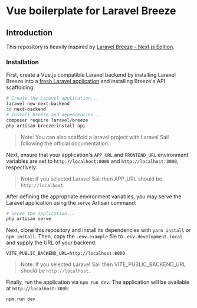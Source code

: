 # Vue boilerplate for Laravel Breeze

## Introduction

This repository is heavily inspired by [Laravel Breeze - Next.js Edition](https://github.com/laravel/breeze-next).

### Installation

First, create a Vue.js compatible Laravel backend by installing Laravel Breeze into a [fresh Laravel application](https://laravel.com/docs/installation) and installing Breeze's API scaffolding:

```bash
# Create the Laravel application...
laravel new next-backend
cd next-backend
# Install Breeze and dependencies...
composer require laravel/breeze
php artisan breeze:install api
```

> Note: You can also scaffold a laravel project with Laravel Sail following the official documentation.

Next, ensure that your application's `APP_URL` and `FRONTEND_URL` environment variables are set to `http://localhost:8000` and `http://localhost:3000`, respectively.

> Note: If you selected Laravel Sail then APP_URL should be `http://localhost`.

After defining the appropriate environment variables, you may serve the Laravel application using the `serve` Artisan command:

```bash
# Serve the application...
php artisan serve
```

Next, clone this repository and install its dependencies with `yarn install` or `npm install`. Then, copy the `.env.example` file to `.env.development.local` and supply the URL of your backend:

```
VITE_PUBLIC_BACKEND_URL=http://localhost:8000
```

> Note: If you selected Laravel Sail then VITE_PUBLIC_BACKEND_URL should be `http://localhost`.

Finally, run the application via `npm run dev`. The application will be available at `http://localhost:3000`:

```
npm run dev
```
